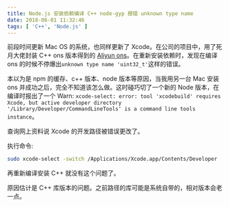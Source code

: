 ```yaml
---
title: Node.js 安装依赖编译 C++ node-gyp 报错 unknown type name 
date: 2018-06-01 11:32:46
tags: [ 'C++', 'Node.js' ]
---
```


前段时间更新 Mac OS 的系统，也同样更新了 Xcode。在公司的项目中，用了死月大佬封装 C++ ons 版本得到的 [Aliyun ons](https://github.com/XadillaX/aliyun-ons)。在重新安装依赖时，发现在编译 ons 的时候不停爆出`unknown type name 'uint32_t'`这样的错误。



本以为是 npm 的缓存、c++ 版本、node 版本等原因，当我用另一台 Mac 安装 ons 并成功之后，完全不知道该怎么做。这时碰巧切了一个新的 Node 版本，在编译时报出了一个 Warn: `xcode-select: error: tool 'xcodebuild' requires Xcode, but active developer directory '/Library/Developer/CommandLineTools' is a command line tools instance`。



查询网上资料说 Xcode 的开发路径被错误更改了。



执行命令: 

```sh
sudo xcode-select -switch /Applications/Xcode.app/Contents/Developer
```

再重新编译安装 C++ 就没有这个问题了。



原因估计是 C++ 库版本的问题。之前路径的库可能是系统自带的，相对版本会老一点。

